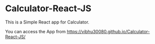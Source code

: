 # Calculator-React-JS
This is a Simple React app for Calculator.

You can access the App from https://vibhu30080.github.io/Calculator-React-JS/

